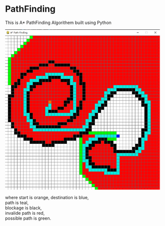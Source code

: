 # PathFinding
This is A* PathFinding Algorithem built using Python

![Image of A* pathfinding](https://github.com/FeilongHou/PathFinding/blob/main/Example.png)

where start is orange,
      destination is blue,\
      path is teal,\
      blockage is black,\
      invalide path is red,\
      possible path is green.
